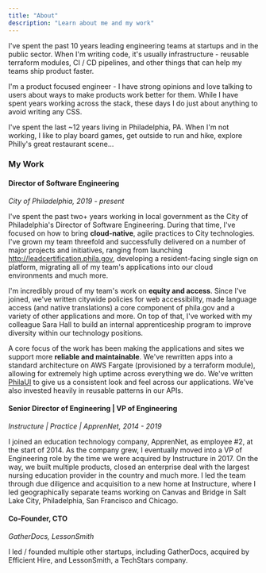 ```yaml
---
title: "About"
description: "Learn about me and my work"
---
```

<!-- <img src="/img/dan.png" align="left" hspace="10" />  -->

I've spent the past 10 years leading engineering teams at startups and in the public sector. When I'm writing code, it's usually infrastructure - reusable terraform modules, CI / CD pipelines, and other things that can help my teams ship product faster. 

I'm a product focused engineer - I have strong opinions and love talking to users about ways to make products work better for them. While I have spent years working across the stack, these days I do just about anything to avoid writing any CSS. 

I've spent the last ~12 years living in Philadelphia, PA. When I'm not working, I like to play board games, get outside to run and hike, explore Philly's great restaurant scene...

### My Work
#### Director of Software Engineering
*City of Philadelphia, 2019 - present*

I've spent the past two+ years working in local government as the City of Philadelphia's Director of Software Engineering. During that time, I've focused on how to bring **cloud-native**, agile practices to City technologies. I've grown my team threefold and successfully delivered on a number of major projects and initiatives, ranging from launching http://leadcertification.phila.gov, developing a resident-facing single sign on platform, migrating all of my team's applications into our cloud environments and much more. 

I'm incredibly proud of my team's work on **equity and access**. Since I've joined, we've written citywide policies for web accessibility, made language access (and native translations) a core component of phila.gov and a variety of other applications and more. On top of that, I've worked with my colleague Sara Hall to build an internal apprenticeship program to improve diversity within our technology positions. 

A core focus of the work has been making the applications and sites we support more **reliable and maintainable**. We've rewritten apps into a standard architecture on AWS Fargate (provisioned by a terraform module), allowing for extremely high uptime across everything we do. We've written [PhilaUI](http://ui.phila.gov) to give us a consistent look and feel across our applications. We've also invested heavily in reusable patterns in our APIs.

#### Senior Director of Engineering | VP of Engineering
*Instructure | Practice | ApprenNet, 2014 - 2019*

I joined an education technology company, ApprenNet, as employee #2, at the start of 2014. As the company grew, I eventually moved into a VP of Engineering role by the time we were acquired by Instructure in 2017. On the way, we built multiple products, closed an enterprise deal with the largest nursing education provider in the country and much more. I led the team through due diligence and acquisition to a new home at Instructure, where I led geographically separate teams working on Canvas and Bridge in Salt Lake City, Philadelphia, San Francisco and Chicago.


#### Co-Founder, CTO
*GatherDocs, LessonSmith*

I led / founded multiple other startups, including GatherDocs, acquired by Efficient Hire, and LessonSmith, a TechStars company.

